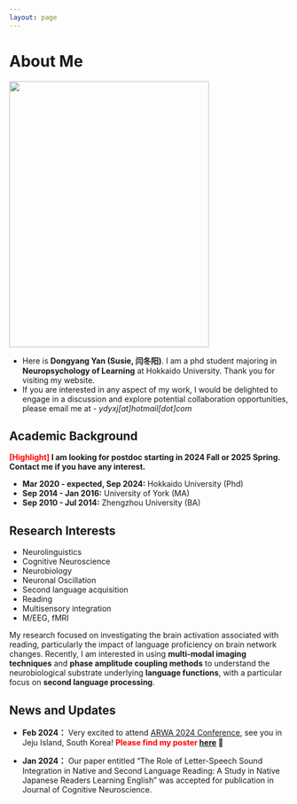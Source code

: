 ```yaml
---
layout: page
---
```


# About Me

<img src="https://ydyxj.github.io/Yan.jpg" class="floatpic" width="360" height="480">

- Here is **Dongyang Yan (Susie, 闫冬阳)**. 
I am a phd student majoring in **Neuropsychology of Learning** at Hokkaido University. 
Thank you for visiting my website. 
- If you are interested in any aspect of my work, I would be delighted to engage in a discussion and explore potential collaboration opportunities, please email me at - *ydyxj[at]hotmail[dot]com*

## Academic Background

**<font color='red'>[Highlight]</font> I am looking for postdoc starting in 2024 Fall or 2025 Spring. Contact me if you have any interest.**

- **Mar 2020 - expected, Sep 2024:**  Hokkaido University (Phd)
- **Sep 2014 - Jan 2016:** University of York (MA)
- **Sep 2010 - Jul 2014:** Zhengzhou University (BA)



## Research Interests

- Neurolinguistics
- Cognitive Neuroscience
- Neurobiology
- Neuronal Oscillation
- Second language acquisition
- Reading
- Multisensory integration
- M/EEG, fMRI


My research focused on investigating the brain activation associated with reading, particularly the impact of language proficiency on brain network changes. Recently, I am interested in using **multi-modal imaging techniques** and **phase amplitude coupling methods** to understand the neurobiological substrate underlying **language functions**, with a particular focus on **second language processing**.



## News and Updates

- **Feb 2024：** Very excited to attend [ARWA 2024 Conference](https://www.arwasia.org/arwa-2024), see you in Jeju Island, South Korea!  **<font color='red'>Please find my poster</font> [here](https://ydyxj.github.io/file/poster.pdf) 🔗** 

- **Jan 2024：** Our paper entitled “The Role of Letter-Speech Sound Integration in Native and Second Language Reading: A Study in Native Japanese Readers Learning English” was accepted for publication in Journal of Cognitive Neuroscience. 


